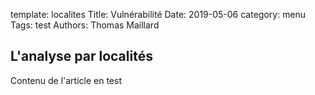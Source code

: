 template: localites
Title: Vulnérabilité
Date: 2019-05-06
category: menu
Tags: test
Authors: Thomas Maillard

## L'analyse par localités


Contenu de l'article en test